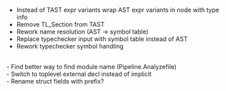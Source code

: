- Instead of TAST expr variants wrap AST expr variants in node with type info
- Remove TL_Section from TAST
- Rework name resolution (AST -> symbol table)
- Replace typechecker input with symbol table instead of AST
- Rework typechecker symbol handling
<br>
- Find better way to find module name (Pipeline.Analyzefile)
<br>
- Switch to toplevel external decl instead of implicit
<br>
- Rename struct fields with prefix?
  